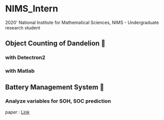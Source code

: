 # NIMS_Intern
2020' National Institute for Mathematical Sciences, NIMS - Undergraduate research student


## Object Counting of Dandelion 🌼

### with Detectron2

### with Matlab


## Battery Management System 🔌

### Analyze variables for SOH, SOC prediction
paper : [Link](https://www.researchgate.net/publication/337268343_State-of-Health_Estimation_of_Li-ion_Batteries_in_Electric_Vehicle_Using_IndRNN_under_Variable_Load_Condition)
